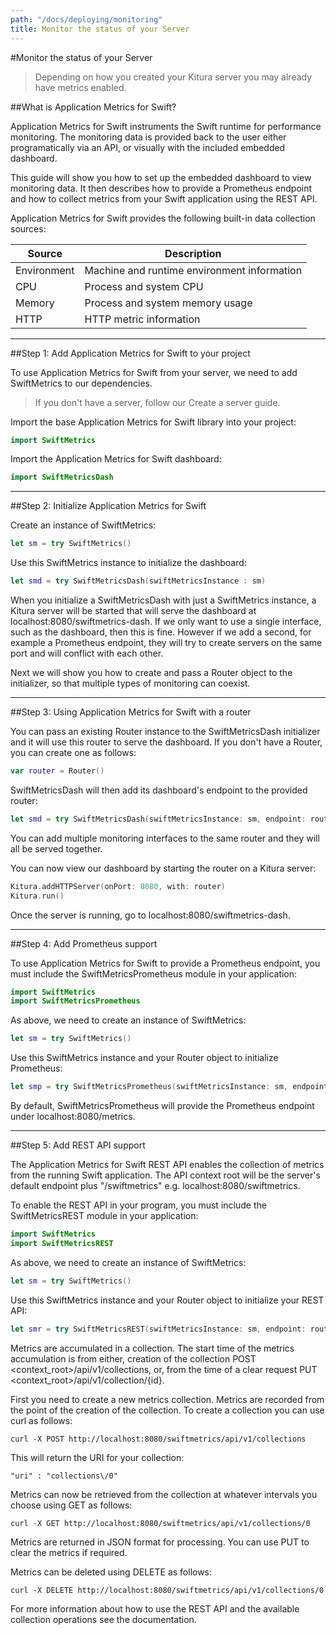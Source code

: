 ```yaml
---
path: "/docs/deploying/monitoring"
title: Monitor the status of your Server
---
```


#Monitor the status of your Server

>Depending on how you created your Kitura server you may already have metrics enabled.

##What is Application Metrics for Swift?

Application Metrics for Swift instruments the Swift runtime for performance monitoring. The monitoring data is provided back to the user either programatically via an API, or visually with the included embedded dashboard.

This guide will show you how to set up the embedded dashboard to view monitoring data. It then describes how to provide a Prometheus endpoint and how to collect metrics from your Swift application using the REST API.

Application Metrics for Swift provides the following built-in data collection sources:

| Source      | Description                                 |
| ----------- | ------------------------------------------- |
| Environment	| Machine and runtime environment information |
| CPU         | Process and system CPU                      |
| Memory	    | Process and system memory usage             |
| HTTP	      | HTTP metric information                     |

---

##Step 1: Add Application Metrics for Swift to your project

To use Application Metrics for Swift from your server, we need to add SwiftMetrics to our dependencies.

> If you don't have a server, follow our Create a server guide.

Import the base Application Metrics for Swift library into your project:

```swift
import SwiftMetrics
```

Import the Application Metrics for Swift dashboard:

```swift
import SwiftMetricsDash
```

---

##Step 2: Initialize Application Metrics for Swift

Create an instance of SwiftMetrics:

```swift
let sm = try SwiftMetrics()
```

Use this SwiftMetrics instance to initialize the dashboard:

```swift
let smd = try SwiftMetricsDash(swiftMetricsInstance : sm)
```

When you initialize a SwiftMetricsDash with just a SwiftMetrics instance, a Kitura server will be started that will serve the dashboard at localhost:8080/swiftmetrics-dash. If we only want to use a single interface, such as the dashboard, then this is fine. However if we add a second, for example a Prometheus endpoint, they will try to create servers on the same port and will conflict with each other.

Next we will show you how to create and pass a Router object to the initializer, so that multiple types of monitoring can coexist.

---

##Step 3: Using Application Metrics for Swift with a router

You can pass an existing Router instance to the SwiftMetricsDash initializer and it will use this router to serve the dashboard. If you don't have a Router, you can create one as follows:

```swift
var router = Router()
```

SwiftMetricsDash will then add its dashboard's endpoint to the provided router:

```swift
let smd = try SwiftMetricsDash(swiftMetricsInstance: sm, endpoint: router)
```

You can add multiple monitoring interfaces to the same router and they will all be served together.

You can now view our dashboard by starting the router on a Kitura server:

```swift
Kitura.addHTTPServer(onPort: 8080, with: router)
Kitura.run()
```

Once the server is running, go to localhost:8080/swiftmetrics-dash.

---

##Step 4: Add Prometheus support

To use Application Metrics for Swift to provide a Prometheus endpoint, you must include the SwiftMetricsPrometheus module in your application:

```swift
import SwiftMetrics
import SwiftMetricsPrometheus
```

As above, we need to create an instance of SwiftMetrics:

```swift
let sm = try SwiftMetrics()
```

Use this SwiftMetrics instance and your Router object to initialize Prometheus:

```swift
let smp = try SwiftMetricsPrometheus(swiftMetricsInstance: sm, endpoint: router)
```

By default, SwiftMetricsPrometheus will provide the Prometheus endpoint under localhost:8080/metrics.

---

##Step 5: Add REST API support

The Application Metrics for Swift REST API enables the collection of metrics from the running Swift application. The API context root will be the server's default endpoint plus "/swiftmetrics" e.g. localhost:8080/swiftmetrics.

To enable the REST API in your program, you must include the SwiftMetricsREST module in your application:

```swift
import SwiftMetrics
import SwiftMetricsREST
```

As above, we need to create an instance of SwiftMetrics:

```swift
let sm = try SwiftMetrics()
```

Use this SwiftMetrics instance and your Router object to initialize your REST API:

```swift
let smr = try SwiftMetricsREST(swiftMetricsInstance: sm, endpoint: router)
```

Metrics are accumulated in a collection. The start time of the metrics accumulation is from either, creation of the collection POST <context_root>/api/v1/collections, or, from the time of a clear request PUT <context_root>/api/v1/collection/{id}.

First you need to create a new metrics collection. Metrics are recorded from the point of the creation of the collection. To create a collection you can use curl as follows:

```
curl -X POST http://localhost:8080/swiftmetrics/api/v1/collections
```

This will return the URI for your collection:

```
"uri" : "collections\/0"
```

Metrics can now be retrieved from the collection at whatever intervals you choose using GET as follows:

```
curl -X GET http://localhost:8080/swiftmetrics/api/v1/collections/0
```

Metrics are returned in JSON format for processing. You can use PUT to clear the metrics if required.

Metrics can be deleted using DELETE as follows:

```
curl -X DELETE http://localhost:8080/swiftmetrics/api/v1/collections/0
```

For more information about how to use the REST API and the available collection operations see the documentation.

